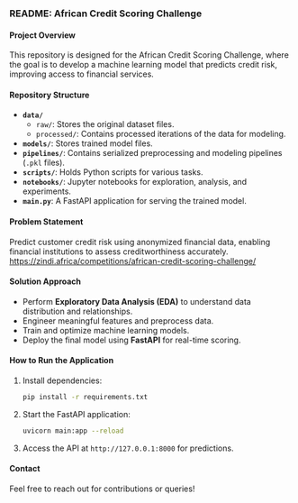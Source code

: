 ### README: African Credit Scoring Challenge

#### **Project Overview**
This repository is designed for the African Credit Scoring Challenge, where the goal is to develop a machine learning model that predicts credit risk, improving access to financial services.

#### **Repository Structure**
- **`data/`**  
  - `raw/`: Stores the original dataset files.  
  - `processed/`: Contains processed iterations of the data for modeling.  
- **`models/`**: Stores trained model files.  
- **`pipelines/`**: Contains serialized preprocessing and modeling pipelines (`.pkl` files).  
- **`scripts/`**: Holds Python scripts for various tasks.  
- **`notebooks/`**: Jupyter notebooks for exploration, analysis, and experiments.  
- **`main.py`**: A FastAPI application for serving the trained model.  

#### **Problem Statement**
Predict customer credit risk using anonymized financial data, enabling financial institutions to assess creditworthiness accurately.
https://zindi.africa/competitions/african-credit-scoring-challenge/

#### **Solution Approach**
- Perform **Exploratory Data Analysis (EDA)** to understand data distribution and relationships.  
- Engineer meaningful features and preprocess data.  
- Train and optimize machine learning models.  
- Deploy the final model using **FastAPI** for real-time scoring.  

#### **How to Run the Application**
1. Install dependencies:  
   ```bash
   pip install -r requirements.txt
   ```
2. Start the FastAPI application:  
   ```bash
   uvicorn main:app --reload
   ```
3. Access the API at `http://127.0.0.1:8000` for predictions.  

#### **Contact**  
Feel free to reach out for contributions or queries!